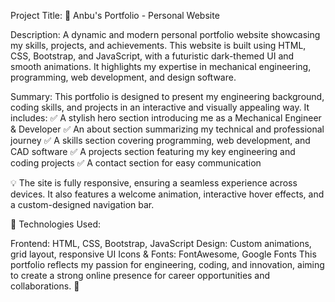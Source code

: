 Project Title:
🚀 Anbu's Portfolio - Personal Website

Description:
A dynamic and modern personal portfolio website showcasing my skills, projects, and achievements. This website is built using HTML, CSS, Bootstrap, and JavaScript, with a futuristic dark-themed UI and smooth animations. It highlights my expertise in mechanical engineering, programming, web development, and design software.

Summary:
This portfolio is designed to present my engineering background, coding skills, and projects in an interactive and visually appealing way. It includes:
✅ A stylish hero section introducing me as a Mechanical Engineer & Developer
✅ An about section summarizing my technical and professional journey
✅ A skills section covering programming, web development, and CAD software
✅ A projects section featuring my key engineering and coding projects
✅ A contact section for easy communication

💡 The site is fully responsive, ensuring a seamless experience across devices. It also features a welcome animation, interactive hover effects, and a custom-designed navigation bar.

🔗 Technologies Used:

Frontend: HTML, CSS, Bootstrap, JavaScript
Design: Custom animations, grid layout, responsive UI
Icons & Fonts: FontAwesome, Google Fonts
This portfolio reflects my passion for engineering, coding, and innovation, aiming to create a strong online presence for career opportunities and collaborations. 🚀
